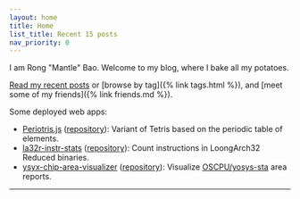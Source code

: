 ```yaml
---
layout: home
title: Home
list_title: Recent 15 posts
nav_priority: 0
---
```


I am Rong "Mantle" Bao. Welcome to my blog, where I bake all my potatoes.

[Read my recent posts](#section-recent-posts) or [browse by tag]({% link tags.html %}), and [meet some of my friends]({% link friends.md %}).

Some deployed web apps:

* [Periotris.js](/periotrisjs) ([repository](https://github.com/CSharperMantle/periotrisjs)): Variant of Tetris based on the periodic table of elements.
* [la32r-instr-stats](/la32r-instr-stats) ([repository](https://github.com/CSharperMantle/la32r-instr-stats)): Count instructions in LoongArch32 Reduced binaries.
* [ysyx-chip-area-visualizer](/ysyx-chip-area-visualizer) ([repository](https://github.com/CSharperMantle/ysyx-chip-area-visualizer)): Visualize [OSCPU/yosys-sta](https://github.com/OSCPU/yosys-sta) area reports.


------
